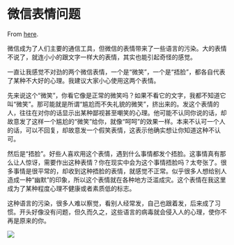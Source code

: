 # 微信表情问题

From [here](https://yinwang1.substack.com/p/emoji).

微信成为了人们主要的通信工具，但微信的表情带来了一些语言的污染。大的表情不说了，就连小小的跟文字一样大的表情，其实也能引起奇怪的感觉。

一直让我感觉不对劲的两个微信表情，一个是“微笑”，一个是“捂脸”，都各自代表了某种不大好的心理。我建议大家小心使用这两个表情。

先来说这个“微笑”，你看它像是正常的微笑吗？如果不看它的文字，我都不知道它叫“微笑”。那可能就是所谓“尴尬而不失礼貌的微笑”，挤出来的。发这个表情的人，往往在对你的话显示出某种鄙视甚至嘲笑的心理。他可能不认同你说的话，却故意发了这样一个尴尬的“微笑”给你，就像“呵呵”的效果一样。本来不认可一个人的话，可以不回复，却故意发一个假笑表情，这表示他确实想让你知道这种不认可。

然后是“捂脸”。好些人喜欢用这个表情，遇到什么事情都发个捂脸。这事情真有那么让人惊讶，需要作出这种表情？你在现实中会为这个事情捂脸吗？太夸张了。很多事情是很平常的，却收到这种捂脸的表情，就感觉不正常。似乎很多人想给别人造成一种“幽默”的印象，所以这个表情就在各种地方泛滥成灾。这个表情在我这里成为了某种程度心理不健康或者素质低的标志。

这种语言的污染，很多人难以察觉，看别人经常发，自己也跟着发，后来成了习惯。开头好像没有问题，但久而久之，这些语言的病毒就会侵入人的心理，使你不再是原来的你。

![](https://substackcdn.com/image/fetch/w_1456,c_limit,f_auto,q_auto:good,fl_progressive:steep/https%3A%2F%2Fbucketeer-e05bbc84-baa3-437e-9518-adb32be77984.s3.amazonaws.com%2Fpublic%2Fimages%2F595ab52b-e14b-4b69-9e0a-2c5d03bc3ba4_160x160.jpeg)
